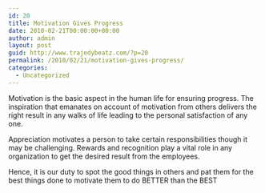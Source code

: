 ```yaml
---
id: 20
title: Motivation Gives Progress
date: 2010-02-21T00:00:00+00:00
author: admin
layout: post
guid: http://www.trajedybeatz.com/?p=20
permalink: /2010/02/21/motivation-gives-progress/
categories:
  - Uncategorized
---
```

Motivation is the basic aspect in the human life for ensuring progress. The inspiration that emanates on account of motivation from others delivers the right result in any walks of life leading to the personal satisfaction of any one.

Appreciation motivates a person to take certain responsibilities though it may be challenging. Rewards and recognition play a vital role in any organization to get the desired result from the employees.

Hence, it is our duty to spot the good things in others and pat them for the best things done to motivate them to do BETTER than the BEST